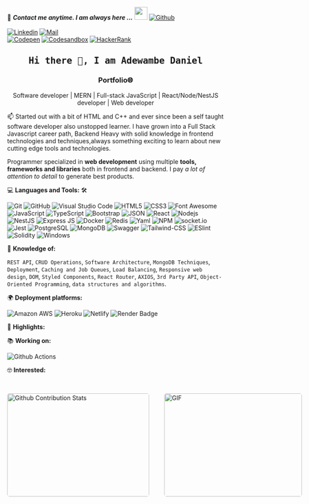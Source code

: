 <!--

## Complete list of github markdown emoji markup
https://gist.github.com/rxaviers/7360908

## technologies Icons 
https://simpleicons.org/

-->
📝 ***Contact me anytime. I am always here ...*** <img src="https://media.giphy.com/media/WUlplcMpOCEmTGBtBW/giphy.gif" width="30">  [![Github](https://img.shields.io/github/followers/DannyXY?label=Follow%20Me&style=social)](https://github.com/DannyXY)
<br>
<br>
[![Linkedin](https://img.shields.io/badge/LinkedIn-Daniel%Adewambe-blue?logo=Linkedin&logoColor=blue&labelColor=black)](https://www.linkedin.com/in/daniel-adewambe/)
[![Mail](https://img.shields.io/badge/Gmail-danoscolobo@gmail.com-blue?logo=Gmail&logoColor=default&labelColor=black)](mailto:danoscolobo@gmail.com)
<br>
[![Codepen](https://img.shields.io/badge/Codepen-DannyXYZ123-gray?logo=codepen&logoColor=white&labelColor=black)](https://codepen.io/DannyXYZ123)
[![Codesandbox](https://img.shields.io/badge/Codesandbox-DannyXY-gray?logo=codesandbox&logoColor=white&labelColor=black)](https://codesandbox.io/u/DannyXY)
[![HackerRank](https://img.shields.io/badge/HackerRank-danoscolobo-brightgreen?logo=HackerRank&logoColor=Green&labelColor=black)](https://hackerrank.com/danoscolobo)
<!-- [![HitCount](http://hits.dwyl.com/Ahmad-Sawalqeh/Ahmad-Sawalqeh.svg)](http://hits.dwyl.com/Ahmad-Sawalqeh/Ahmad-Sawalqeh) -->

<h2 align='center'><samp><strong>Hi there 👋, I am Adewambe Daniel</strong></samp></h2>
<h3 align='center'><strong><a target="_blank">Portfolio🌐</a></strong></h3>
<p align='center'>Software developer | MERN | Full-stack JavaScript | React/Node/NestJS developer | Web developer</p>

<p align='left'> 📫 Started out with a bit of HTML and C++ and ever since been a self taught software developer also unstopped learner. I have grown into a Full Stack Javascript career path, Backend Heavy with solid knowledge in frontend technologies and techniques,always something exciting to learn about new  cutting edge tools and technologies.</p>

Programmer specialized in **web development** using multiple **tools, frameworks and libraries** both in frontend and backend. I pay *a lot of attention to detail* to generate best products.

💻 **Languages and Tools:** 🛠️<br>

![Git](https://img.shields.io/badge/-Git-000000?style=flat&logo=git&logoColor=F05032&labelColor=ffffff)
![GitHub](https://img.shields.io/badge/-GitHub-000000?style=flat&logo=github&logoColor=000000&labelColor=ffffff)
![Visual Studio Code](https://img.shields.io/badge/-VSCode-000000?style=flat&logo=visual-studio-code&labelColor=007ACC)
![HTML5](https://img.shields.io/badge/-HTML5-000000?style=flat&logo=html5&logoColor=ffffff&labelColor=E34F26)
![CSS3](https://img.shields.io/badge/-CSS3-000000?style=flat&logo=css3&logoColor=ffffff&labelColor=1572B6) 
![Font Awesome](https://img.shields.io/badge/-font%20awesome-000000?style=flat&logo=font-awesome&logoColor=339AF0&labelColor=ffffff)
![JavaScript](https://img.shields.io/badge/-JavaScript-000000?style=flat&logo=javascript)
![TypeScript](https://img.shields.io/badge/-TypeScript-000000?style=flat&logo=typescript)
![Bootstrap](https://img.shields.io/badge/-Bootstrap-000000?style=flat&logo=bootstrap&logoColor=ffffff&labelColor=563D7C)
![JSON](https://img.shields.io/badge/-JSON-000000?style=flat&logo=JSON&logoColor=000000&labelColor=ffffff)
![React](https://img.shields.io/badge/-React-000000?style=flat&logo=react)
![Nodejs](https://img.shields.io/badge/-Nodejs-000000?style=flat&logo=Node.js)
![NestJS](https://img.shields.io/badge/-NestJS-000000?style=flat&logo=NestJS)
![Express JS](https://img.shields.io/badge/-Express-000000?style=flat&logo=Express)
![Docker](https://img.shields.io/badge/-Docker-000000?style=flat&logo=Docker)
![Redis](https://img.shields.io/badge/-Redis-000000?style=flat&logo=Redis)
![Yaml](https://img.shields.io/badge/-yml-000000?style=flat&logo=Yaml)
![NPM](https://img.shields.io/badge/-npm-000000?style=flat&logo=npm&labelColor=ffffff)
![socket.io](https://img.shields.io/badge/-Socket.Io-000000?style=flat&logo=socket.io&logoColor=000000&labelColor=ffffff)
![Jest](https://img.shields.io/badge/-Jest-000000?style=flat&logo=Jest&logoColor=C21325&labelColor=ffffff)
![PostgreSQL](https://img.shields.io/badge/-PostgreSQL-000000?style=flat&logo=postgresql&logoColor=ffffff&labelColor=336791)
![MongoDB](https://img.shields.io/badge/-MongoDB-000000?style=flat&logo=mongodb&labelColor=ffffff)
![Swagger](https://img.shields.io/badge/-Swagger-000000?style=flat&logo=swagger)
![Tailwind-CSS](https://img.shields.io/badge/-Tailwind-000000?style=flat&logo=tailwind-css)
![ESlint](https://img.shields.io/badge/-ESlint-000000?style=flat&logo=ESlint&labelColor=4B32C3)
![Solidity](https://img.shields.io/badge/-Solidity-000000?style=flat&logo=Solidity&labelColor=4B32C3)
![Windows](https://img.shields.io/badge/-Windows-000000?style=flat&logo=windows&logoColor=ffffff&labelColor=0078D6)


🧐 **Knowledge of:**<br>

`REST API`, `CRUD Operations`, `Software Architecture`, `MongoDB Techniques`, `Deployment`, `Caching and Job Queues`, `Load Balancing`, `Responsive web design`, `DOM`, `Styled Components`, `React Router`, `AXIOS`, `3rd Party API`, `Object-Oriented Programming`, `data structures and algorithms`.


🌍 **Deployment platforms:**<br>

![Amazon AWS](https://img.shields.io/badge/-Amazon%20Web%20Services-000000?style=flat&logo=amazon-aws) ![Heroku](https://img.shields.io/badge/-Heroku-000000?style=flat&logo=heroku&labelColor=430098) ![Netlify](https://img.shields.io/badge/-Netlify-000000?style=flat&logo=netlify&labelColor=000000) ![Render Badge](https://img.shields.io/badge/Render-46E3B7?logo=render&logoColor=000&style=flat)


🚩 **Highlights:** <br>


📚 **Working on:** <br>

![Github Actions](https://img.shields.io/badge/-Github%20Actions-000000?style=flat&logo=github-actions&logoColor=2088FF&labelColor=ffffff)


🤓 **Interested:** <br>


<!-- ✅  **GitHub Extra Pins**

[![ReadMe Card](https://github-readme-stats.vercel.app/api/pin/?username=ahmad-sawalqeh&repo=my_resume)](https://github.com/ahmad-sawalqeh/my_resume) -->

</br>
<p style="display: flex; justify-contect: space-between;">
<img style="border-radius: 5px; margin-bottom: 5px" alt="Github Contribution Stats" width="330px" height="240px" src="https://github-contribution-stats.vercel.app/api/?username=DannyXY" />
<img style="border-radius: 5px; margin: 0 0 5px 35px;" alt="GIF" width="320px" height="240px" src="https://miro.medium.com/max/875/1*Urc28sbnORGOW5oyohQ06g.gif" />
</p>

